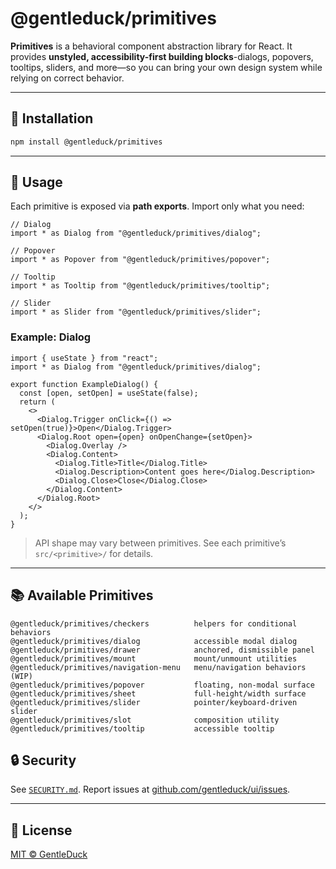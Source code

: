 # @gentleduck/primitives

**Primitives** is a behavioral component abstraction library for React. It provides **unstyled, accessibility-first building blocks**-dialogs, popovers, tooltips, sliders, and more—so you can bring your own design system while relying on correct behavior.

---

## 🚀 Installation

```sh
npm install @gentleduck/primitives
```

---

## 🔧 Usage

Each primitive is exposed via **path exports**. Import only what you need:

```tsx
// Dialog
import * as Dialog from "@gentleduck/primitives/dialog";

// Popover
import * as Popover from "@gentleduck/primitives/popover";

// Tooltip
import * as Tooltip from "@gentleduck/primitives/tooltip";

// Slider
import * as Slider from "@gentleduck/primitives/slider";
```

### Example: Dialog

```tsx
import { useState } from "react";
import * as Dialog from "@gentleduck/primitives/dialog";

export function ExampleDialog() {
  const [open, setOpen] = useState(false);
  return (
    <>
      <Dialog.Trigger onClick={() => setOpen(true)}>Open</Dialog.Trigger>
      <Dialog.Root open={open} onOpenChange={setOpen}>
        <Dialog.Overlay />
        <Dialog.Content>
          <Dialog.Title>Title</Dialog.Title>
          <Dialog.Description>Content goes here</Dialog.Description>
          <Dialog.Close>Close</Dialog.Close>
        </Dialog.Content>
      </Dialog.Root>
    </>
  );
}
```

> API shape may vary between primitives. See each primitive’s `src/<primitive>/` for details.

---

## 📚 Available Primitives

```text
@gentleduck/primitives/checkers          helpers for conditional behaviors
@gentleduck/primitives/dialog            accessible modal dialog
@gentleduck/primitives/drawer            anchored, dismissible panel
@gentleduck/primitives/mount             mount/unmount utilities
@gentleduck/primitives/navigation-menu   menu/navigation behaviors (WIP)
@gentleduck/primitives/popover           floating, non-modal surface
@gentleduck/primitives/sheet             full-height/width surface
@gentleduck/primitives/slider            pointer/keyboard-driven slider
@gentleduck/primitives/slot              composition utility
@gentleduck/primitives/tooltip           accessible tooltip
```

## 🔒 Security

See [`SECURITY.md`](./SECURITY.md).
Report issues at [github.com/gentleduck/ui/issues](https://github.com/gentleduck/ui/issues).

---

## 📄 License

[MIT © GentleDuck](./LICENSE)
